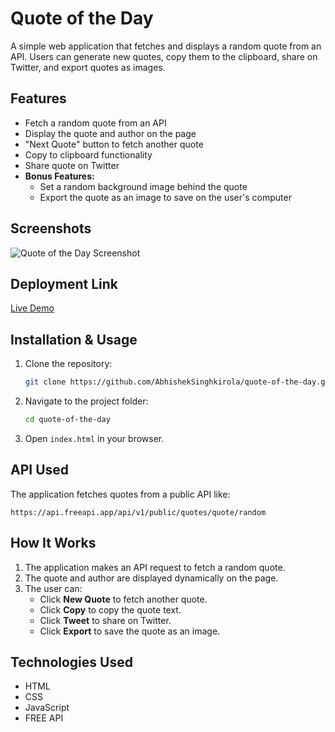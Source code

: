 # Quote of the Day

A simple web application that fetches and displays a random quote from an API. Users can generate new quotes, copy them to the clipboard, share on Twitter, and export quotes as images.

## Features

- Fetch a random quote from an API
- Display the quote and author on the page
- "Next Quote" button to fetch another quote
- Copy to clipboard functionality
- Share quote on Twitter
- **Bonus Features:**
  - Set a random background image behind the quote
  - Export the quote as an image to save on the user's computer

## Screenshots

![Quote of the Day Screenshot](c:\Users\abhi_\OneDrive\Desktop\ss.png)

## Deployment Link

[Live Demo](https://your-deployment-link.com)

## Installation & Usage

1. Clone the repository:
   ```sh
   git clone https://github.com/AbhishekSinghkirola/quote-of-the-day.git
   ```
2. Navigate to the project folder:
   ```sh
   cd quote-of-the-day
   ```
3. Open `index.html` in your browser.

## API Used

The application fetches quotes from a public API like:

```
https://api.freeapi.app/api/v1/public/quotes/quote/random
```

## How It Works

1. The application makes an API request to fetch a random quote.
2. The quote and author are displayed dynamically on the page.
3. The user can:
   - Click **New Quote** to fetch another quote.
   - Click **Copy** to copy the quote text.
   - Click **Tweet** to share on Twitter.
   - Click **Export** to save the quote as an image.

## Technologies Used

- HTML
- CSS
- JavaScript
- FREE API
